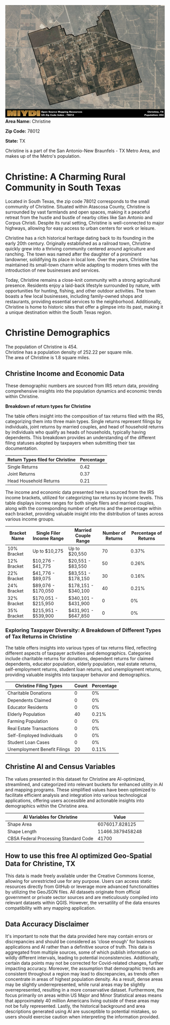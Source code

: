 ![Image Alt Text](../_images/78012.png)
**Area Name:** Christine

**Zip Code:** 78012

**State:** TX

Christine is a part of the San Antonio-New Braunfels - TX Metro Area, and makes up  of the Metro's population.  

# Christine: A Charming Rural Community in South Texas

Located in South Texas, the zip code 78012 corresponds to the small community of Christine. Situated within Atascosa County, Christine is surrounded by vast farmlands and open spaces, making it a peaceful retreat from the hustle and bustle of nearby cities like San Antonio and Corpus Christi. Despite its rural setting, Christine is well-connected to major highways, allowing for easy access to urban centers for work or leisure.

Christine has a rich historical heritage dating back to its founding in the early 20th century. Originally established as a railroad town, Christine quickly grew into a thriving community centered around agriculture and ranching. The town was named after the daughter of a prominent landowner, solidifying its place in local lore. Over the years, Christine has maintained its small-town charm while adapting to modern times with the introduction of new businesses and services.

Today, Christine remains a close-knit community with a strong agricultural presence. Residents enjoy a laid-back lifestyle surrounded by nature, with opportunities for hunting, fishing, and other outdoor activities. The town boasts a few local businesses, including family-owned shops and restaurants, providing essential services to the neighborhood. Additionally, Christine is home to historic sites that offer a glimpse into its past, making it a unique destination within the South Texas region.

# Christine Demographics

The population of Christine is 454.  
Christine has a population density of 252.22 per square mile.  
The area of Christine is 1.8 square miles.  

## Christine Income and Economic Data

These demographic numbers are sourced from IRS return data, providing comprehensive insights into the population dynamics and economic trends within Christine.

**Breakdown of return types for Christine**

The table offers insight into the composition of tax returns filed with the IRS, categorizing them into three main types. Single returns represent filings by individuals, joint returns by married couples, and head of household returns by individuals who qualify as heads of households, typically having dependents. This breakdown provides an understanding of the different filing statuses adopted by taxpayers when submitting their tax documentation.

| Return Types filed for Christine                              | Percentage          |
|----------------------------------------------------------|---------------------|
| Single Returns                                            | 0.42 |
| Joint Returns                                             | 0.37 |
| Head Household Returns                                    | 0.21 |

The income and economic data presented here is sourced from the IRS income brackets, utilized for categorizing tax returns by income levels. This table displays income ranges for both single filers and married couples, along with the corresponding number of returns and the percentage within each bracket, providing valuable insight into the distribution of taxes across various income groups.

| Bracket Name       | Single Filer Income Range | Married Couple Range | Number of Returns | Percentage of Returns |
|--------------------|----------------------------|----------------------|-------------------|-----------------------|
| 10% Bracket        | Up to $10,275              | Up to $20,550        | 70 | 0.37% |
| 12% Bracket        | $10,276 - $41,775          | $20,551 - $83,550    | 50 | 0.26% |
| 22% Bracket        | $41,776 - $89,075          | $83,551 - $178,150   | 30 | 0.16% |
| 24% Bracket        | $89,076 - $170,050         | $178,151 - $340,100  | 40 | 0.21% |
| 32% Bracket        | $170,051 - $215,950        | $340,101 - $431,900  | 0 | 0% |
| 35% Bracket        | $215,951 - $539,900        | $431,901 - $647,850  | 0 | 0% |

### Exploring Taxpayer Diversity: A Breakdown of Different Types of Tax Returns in Christine

The table offers insights into various types of tax returns filed, reflecting different aspects of taxpayer activities and demographics. Categories include charitable returns for donations, dependent returns for claimed dependents, educator population, elderly population, real estate returns, self-employment returns, student loan returns, and unemployment returns, providing valuable insights into taxpayer behavior and demographics.

| Christine Filing Types                    | Count | Percentage |
|--------------------------------------|-------|------------|
| Charitable Donations                 | 0 | 0% |
| Dependents Claimed                   | 0 | 0% |
| Educator Residents                   | 0 | 0% |
| Elderly Population                   | 40 | 0.21% |
| Farming Population                   | 0 | 0% |
| Real Estate Transactions             | 0 | 0% |
| Self-Employed Individuals            | 0 | 0% |
| Student Loan Cases                   | 0 | 0% |
| Unemployment Benefit Filings         | 20 | 0.11% |

## Christine AI and Census Variables

The values presented in this dataset for Christine are AI-optimized, streamlined, and categorized into relevant buckets for enhanced utility in AI and mapping programs. These simplified values have been optimized to facilitate efficient analysis and integration into various technological applications, offering users accessible and actionable insights into demographics within the Christine area.

| AI Variables for Christine | Value |
|-------------|-------|
| Shape Area | 6076017.828125 |
| Shape Length | 11466.3879458248 |
| CBSA Federal Processing Standard Code | 41700 |

## How to use this free AI optimized Geo-Spatial Data for Christine, TX

This data is made freely available under the Creative Commons license, allowing for unrestricted use for any purpose. Users can access static resources directly from GitHub or leverage more advanced functionalities by utilizing the GeoJSON files. All datasets originate from official government or private sector sources and are meticulously compiled into relevant datasets within QGIS. However, the versatility of the data ensures compatibility with any mapping application.

## Data Accuracy Disclaimer
It's important to note that the data provided here may contain errors or discrepancies and should be considered as 'close enough' for business applications and AI rather than a definitive source of truth. This data is aggregated from multiple sources, some of which publish information on wildly different intervals, leading to potential inconsistencies. Additionally, certain data points may not be corrected for Covid-related changes, further impacting accuracy. Moreover, the assumption that demographic trends are consistent throughout a region may lead to discrepancies, as trends often concentrate in areas of highest population density. As a result, dense areas may be slightly underrepresented, while rural areas may be slightly overrepresented, resulting in a more conservative dataset. Furthermore, the focus primarily on areas within US Major and Minor Statistical areas means that approximately 40 million Americans living outside of these areas may not be fully represented. Lastly, the historical background and area descriptions generated using AI are susceptible to potential mistakes, so users should exercise caution when interpreting the information provided.
